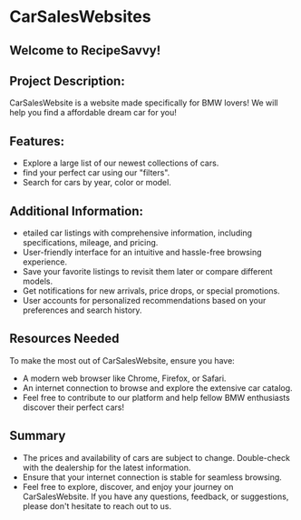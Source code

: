 # CarSalesWebsites

## Welcome to RecipeSavvy!

## Project Description:

CarSalesWebsite is a website made specifically for BMW lovers! We will help you find a affordable dream car for you!

## Features:

- Explore a large list of our newest collections of cars.
- find your perfect car using our "filters".
- Search for cars by year, color or model.

## Additional Information:

- etailed car listings with comprehensive information, including specifications, mileage, and pricing.
- User-friendly interface for an intuitive and hassle-free browsing experience.
- Save your favorite listings to revisit them later or compare different models.
- Get notifications for new arrivals, price drops, or special promotions.
- User accounts for personalized recommendations based on your preferences and search history.

## Resources Needed

To make the most out of CarSalesWebsite, ensure you have:

- A modern web browser like Chrome, Firefox, or Safari.
- An internet connection to browse and explore the extensive car catalog.
- Feel free to contribute to our platform and help fellow BMW enthusiasts discover their perfect cars!

## Summary

- The prices and availability of cars are subject to change. Double-check with the dealership for the latest information.
- Ensure that your internet connection is stable for seamless browsing.
- Feel free to explore, discover, and enjoy your journey on CarSalesWebsite. If you have any questions, feedback, or suggestions, please don't hesitate to reach out to us.


